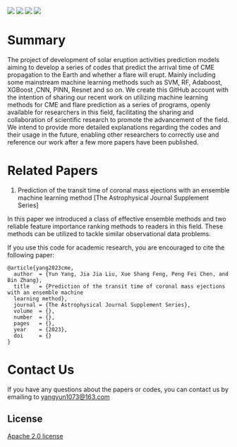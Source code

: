<p align="left">
    <a href="./LICENSE"><img src="https://img.shields.io/badge/license-Apache%202-dfd.svg"></a>
    <a href="./LICENSE"><img src="https://img.shields.io/badge/releases-v1.0.0-blue"></a>
    <a href=""><img src="https://img.shields.io/badge/python-3.6-aff.svg"></a>
    <a href=""><img src="https://img.shields.io/badge/os-linux%2C%20win%2C%20mac-pink.svg"></a>
</p>


# Summary
The project of development of solar eruption activities prediction models aiming to develop a series of codes that predict the arrival time of CME propagation to the Earth and whether a flare will erupt. Mainly including some mainstream machine learning methods such as SVM, RF, Adaboost, XGBoost ,CNN, PINN, Resnet and so on. We create this GitHub account with the intention of sharing our recent work on utilizing machine learning methods for CME and flare prediction as a series of programs, openly available for researchers in this field, facilitating the sharing and collaboration of scientific research to promote the advancement of the field. We intend to provide more detailed explanations regarding the codes and their usage in the future, enabling other researchers to correctly use and reference our work after a few more papers have been published.

# Related Papers

1. Prediction of the transit time of coronal mass ejections with an ensemble machine learning method [The Astrophysical Journal Supplement Series] 

In this paper we introduced a class of effective ensemble methods and two reliable feature importance ranking methods to readers in this field. These methods can be utilized to tackle similar observational data problems. 

If you use this code for academic research, you are encouraged to cite the following paper:

```
@article{yang2023cme,
  author  = {Yun Yang, Jia Jia Liu, Xue Shang Feng, Peng Fei Chen, and Bin Zhang},
  title   = {Prediction of the transit time of coronal mass ejections with an ensemble machine 
  learning method},
  journal = {The Astrophysical Journal Supplement Series},
  volume  = {},
  number  = {},
  pages   = {},
  year    = {2023},
  doi     = {}
}

```

# Contact Us

If you have any questions about the papers or codes, you can contact us by emailing to yangyun1073@163.com

## License

<a href="https://github.com/wumingwuyan/CME/blob/master/LICENSE">Apache 2.0 license</a>